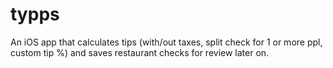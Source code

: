# typps
An iOS app that calculates tips (with/out taxes, split check for 1 or more ppl, custom tip %) and saves restaurant checks for review later on.
